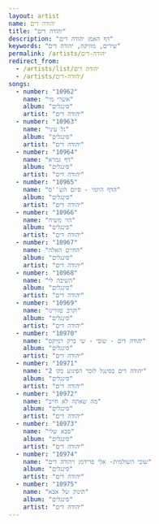 ```yaml
---
layout: artist
name: יהודה דים
title: "יהודה דים"
description: "דף האמן יהודה דים"
keywords: "שירים, מוזיקה, יהודה דים"
permalink: /artists/יהודה-דים
redirect_from:
  - /artists/list/יהודה דים
  - /artists/יהודה-דים/
songs:
  - number: "10962"
    name: "אשרי מי"
    album: "סינגלים"
    artist: "יהודה דים"
  - number: "10963"
    name: "גל עיני"
    album: "סינגלים"
    artist: "יהודה דים"
  - number: "10964"
    name: "דף גמרא"
    album: "סינגלים"
    artist: "יהודה דים"
  - number: "10965"
    name: "הדף היומי - סיום הש''ס"
    album: "סינגלים"
    artist: "יהודה דים"
  - number: "10966"
    name: "הוי משיח"
    album: "סינגלים"
    artist: "יהודה דים"
  - number: "10967"
    name: "החיים האלה"
    album: "סינגלים"
    artist: "יהודה דים"
  - number: "10968"
    name: "השיבה לי"
    album: "סינגלים"
    artist: "יהודה דים"
  - number: "10969"
    name: "וקרב פזורינו"
    album: "סינגלים"
    artist: "יהודה דים"
  - number: "10970"
    name: "יהודה דים - שובי - שי ברק רמיקס"
    album: "סינגלים"
    artist: "יהודה דים"
  - number: "10971"
    name: "יהודה דים בסינגל לזכר הפיגוע בקו 2"
    album: "סינגלים"
    artist: "יהודה דים"
  - number: "10972"
    name: "מה שאתה לא חייב"
    album: "סינגלים"
    artist: "יהודה דים"
  - number: "10973"
    name: "סבא שלי"
    album: "סינגלים"
    artist: "יהודה דים"
  - number: "10974"
    name: "שובי השולמית- אלי פרידמן ויהודה דים"
    album: "סינגלים"
    artist: "יהודה דים"
  - number: "10975"
    name: "תינוק של אבא"
    album: "סינגלים"
    artist: "יהודה דים"
---
```


